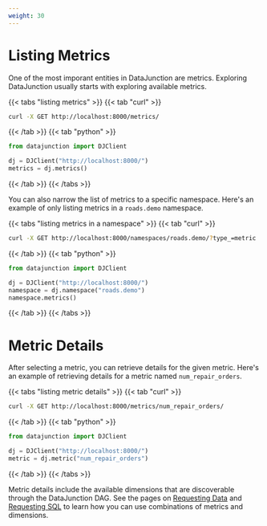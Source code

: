 ```yaml
---
weight: 30
---
```


# Listing Metrics

One of the most imporant entities in DataJunction are metrics. Exploring DataJunction usually starts with
exploring available metrics.


{{< tabs "listing metrics" >}}
{{< tab "curl" >}}
```sh
curl -X GET http://localhost:8000/metrics/
```
{{< /tab >}}
{{< tab "python" >}}

```py
from datajunction import DJClient

dj = DJClient("http://localhost:8000/")
metrics = dj.metrics()
```
{{< /tab >}}
{{< /tabs >}}

You can also narrow the list of metrics to a specific namespace. Here's an example of only listing metrics in a `roads.demo`
namespace.

{{< tabs "listing metrics in a namespace" >}}
{{< tab "curl" >}}
```sh
curl -X GET http://localhost:8000/namespaces/roads.demo/?type_=metric
```
{{< /tab >}}
{{< tab "python" >}}
```py
from datajunction import DJClient

dj = DJClient("http://localhost:8000/")
namespace = dj.namespace("roads.demo")
namespace.metrics()
```
{{< /tab >}}
{{< /tabs >}}

# Metric Details

After selecting a metric, you can retrieve details for the given metric. Here's an example of retrieving
details for a metric named `num_repair_orders`.

{{< tabs "listing metric details" >}}
{{< tab "curl" >}}
```sh
curl -X GET http://localhost:8000/metrics/num_repair_orders/
```
{{< /tab >}}
{{< tab "python" >}}
```py
from datajunction import DJClient

dj = DJClient("http://localhost:8000/")
metric = dj.metric("num_repair_orders")
```
{{< /tab >}}
{{< /tabs >}}

Metric details include the available dimensions that are discoverable through the DataJunction DAG. See the pages on
[Requesting Data](../requesting-data) and [Requesting SQL](../requesting-sql) to learn how you can use combinations of metrics
and dimensions.